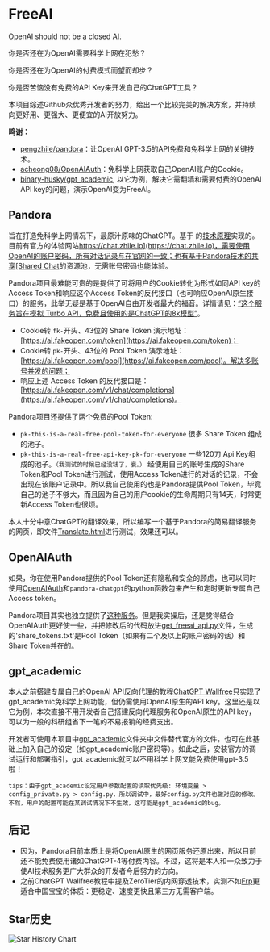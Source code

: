 # FreeAI
OpenAI should not be a closed AI. 

你是否还在为OpenAI需要科学上网在犯愁？

你是否还在为OpenAI的付费模式而望而却步？

你是否苦恼没有免费的API Key来开发自己的ChatGPT工具？

本项目综述Github众优秀开发者的努力，给出一个比较完美的解决方案，并持续向更好用、更强大、更便宜的AI开放努力。

**鸣谢：**
+ [pengzhile/pandora](https://github.com/pengzhile/pandora)：让OpenAI GPT-3.5的API免费和免科学上网的关键技术。
+ [acheong08/OpenAIAuth](https://github.com/acheong08/OpenAIAuth)：免科学上网获取自己OpenAI账户的Cookie。
+ [binary-husky/gpt_academic](https://github.com/binary-husky/gpt_academic), 以它为例，解决它需翻墙和需要付费的OpenAI API key的问题，演示OpenAI变为FreeAI。

## Pandora
旨在打造免科学上网情况下，最原汁原味的ChatGPT。基于 的[技术原理](https://zhile.io/2023/05/19/how-to-get-chatgpt-access-token-via-pkce.html)实现的。目前有官方的体验网站[https://chat.zhile.io](https://chat.zhile.io)，需要使用OpenAI的账户密码，所有对话记录与在官网的一致；也有基于Pandora技术的共享[Shared Chat](https://baipiao.io/chatgpt)的资源池，无需账号密码也能体验。

Pandora项目最难能可贵的是提供了可将用户的Cookie转化为形式如同API key的Access Token和响应这个Access Token的反代接口（也可响应OpenAI原生接口）的服务，此举无疑是基于OpenAI自由开发者最大的福音。详情请见：[“这个服务旨在模拟 Turbo API，免费且使用的是ChatGPT的8k模型”](https://github.com/pengzhile/pandora/issues/837)。
+ Cookie转 `fk-`开头、43位的 Share Token 演示地址：[https://ai.fakeopen.com/token](https://ai.fakeopen.com/token)；
+ Cookie转 `pk-`开头、43位的 Pool Token 演示地址：[https://ai.fakeopen.com/pool](https://ai.fakeopen.com/pool)。解决多账号并发的问题；
+ 响应上述 Access Token 的反代接口是：[https://ai.fakeopen.com/v1/chat/completions](https://ai.fakeopen.com/v1/chat/completions)。

Pandora项目还提供了两个免费的Pool Token:
+ `pk-this-is-a-real-free-pool-token-for-everyone` 很多 Share Token 组成的池子。
+ `pk-this-is-a-real-free-api-key-pk-for-everyone` 一些120刀 Api Key组成的池子。`（我测试的时候已经没钱了，衰。）`
经使用自己的账号生成的Share Token和Pool Token进行测试，使用Access Token进行的对话的记录，不会出现在该账户记录中。所以我自己使用的也是Pandora提供Pool Token，毕竟自己的池子不够大，而且因为自己的用户cookie的生命周期只有14天，时常更新Access Token也很烦。

本人十分中意ChatGPT的翻译效果，所以编写一个基于Pandora的简易翻译服务的网页，即文件[Translate.html](https://github.com/elphen-wang/FreeAI/blob/main/Translate.html)进行测试，效果还可以。

## OpenAIAuth
如果，你在使用Pandora提供的Pool Token还有隐私和安全的顾虑，也可以同时使用[OpenAIAuth](https://github.com/acheong08/OpenAIAuth)和`pandora-chatgpt`的python函数包来产生和定时更新专属自己Access token。

Pandora项目其实也独立提供了[这种服务](https://gist.github.com/pengzhile/448bfcfd548b3ae4e665a84cc86c4694)。但是我实操后，还是觉得结合OpenAIAuth更好使一些，并把修改后的代码放进[get_freeai_api.py](https://github.com/elphen-wang/FreeAI/blob/main/get_freeai_api.py)文件，生成的'share_tokens.txt'是Pool Token（如果有二个及以上的账户密码的话）和Share Token并在的。

## gpt_academic
本人之前搭建专属自己的OpenAI API反向代理的教程[ChatGPT Wallfree](https://github.com/elphen-wang/chatgpt_wallfree)只实现了gpt_academic免科学上网功能，但仍需使用OpenAI原生的API key。这里还是以它为例，本次直接不用开发者自己搭建反向代理服务和OpenAI原生的API key，可以为一般的科研组省下一笔的不易报销的经费支出。

开发者可使用本项目中[gpt_academic](https://github.com/elphen-wang/FreeAI/tree/main/gpt_academic)文件夹中文件替代官方的文件，也可在此基础上加入自己的设定（如gpt_academic账户密码等）。如此之后，安装官方的调试运行和部署指引，gpt_academic就可以不用科学上网又能免费使用gpt-3.5啦！

`tips：由于gpt_academic设定用户参数配置的读取优先级: 环境变量 > config_private.py > config.py，所以调试中，最好config.py文件也做对应的修改。不然，用户的配置可能在某调试情况下不生效，这可能是gpt_academic的bug。`

## 后记
+ 因为，Pandora目前本质上是将OpenAI原生的网页服务还原出来，所以目前还不能免费使用诸如ChatGPT-4等付费内容。不过，这将是本人和一众致力于使AI技术服务更广大群众的开发者今后努力的方向。
+ 之前ChatGPT Wallfree教程中提及ZeroTier的内网穿透技术，实测不如[Frp](https://github.com/fatedier/frp)更适合中国宝宝的体质：更稳定、速度更快且第三方无需客户端。

## Star历史

![Star History Chart](https://api.star-history.com/svg?repos=elphen-wang/FreeAI&type=Date)


